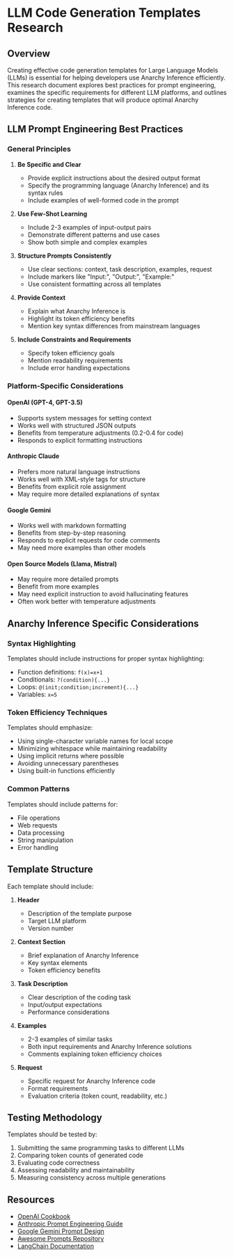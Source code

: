 # LLM Code Generation Templates Research

## Overview

Creating effective code generation templates for Large Language Models (LLMs) is essential for helping developers use Anarchy Inference efficiently. This research document explores best practices for prompt engineering, examines the specific requirements for different LLM platforms, and outlines strategies for creating templates that will produce optimal Anarchy Inference code.

## LLM Prompt Engineering Best Practices

### General Principles

1. **Be Specific and Clear**
   - Provide explicit instructions about the desired output format
   - Specify the programming language (Anarchy Inference) and its syntax rules
   - Include examples of well-formed code in the prompt

2. **Use Few-Shot Learning**
   - Include 2-3 examples of input-output pairs
   - Demonstrate different patterns and use cases
   - Show both simple and complex examples

3. **Structure Prompts Consistently**
   - Use clear sections: context, task description, examples, request
   - Include markers like "Input:", "Output:", "Example:"
   - Use consistent formatting across all templates

4. **Provide Context**
   - Explain what Anarchy Inference is
   - Highlight its token efficiency benefits
   - Mention key syntax differences from mainstream languages

5. **Include Constraints and Requirements**
   - Specify token efficiency goals
   - Mention readability requirements
   - Include error handling expectations

### Platform-Specific Considerations

#### OpenAI (GPT-4, GPT-3.5)

- Supports system messages for setting context
- Works well with structured JSON outputs
- Benefits from temperature adjustments (0.2-0.4 for code)
- Responds to explicit formatting instructions

#### Anthropic Claude

- Prefers more natural language instructions
- Works well with XML-style tags for structure
- Benefits from explicit role assignment
- May require more detailed explanations of syntax

#### Google Gemini

- Works well with markdown formatting
- Benefits from step-by-step reasoning
- Responds to explicit requests for code comments
- May need more examples than other models

#### Open Source Models (Llama, Mistral)

- May require more detailed prompts
- Benefit from more examples
- May need explicit instruction to avoid hallucinating features
- Often work better with temperature adjustments

## Anarchy Inference Specific Considerations

### Syntax Highlighting

Templates should include instructions for proper syntax highlighting:
- Function definitions: `f(x)=x+1`
- Conditionals: `?(condition){...}`
- Loops: `@(init;condition;increment){...}`
- Variables: `x=5`

### Token Efficiency Techniques

Templates should emphasize:
- Using single-character variable names for local scope
- Minimizing whitespace while maintaining readability
- Using implicit returns where possible
- Avoiding unnecessary parentheses
- Using built-in functions efficiently

### Common Patterns

Templates should include patterns for:
- File operations
- Web requests
- Data processing
- String manipulation
- Error handling

## Template Structure

Each template should include:

1. **Header**
   - Description of the template purpose
   - Target LLM platform
   - Version number

2. **Context Section**
   - Brief explanation of Anarchy Inference
   - Key syntax elements
   - Token efficiency benefits

3. **Task Description**
   - Clear description of the coding task
   - Input/output expectations
   - Performance considerations

4. **Examples**
   - 2-3 examples of similar tasks
   - Both input requirements and Anarchy Inference solutions
   - Comments explaining token efficiency choices

5. **Request**
   - Specific request for Anarchy Inference code
   - Format requirements
   - Evaluation criteria (token count, readability, etc.)

## Testing Methodology

Templates should be tested by:

1. Submitting the same programming tasks to different LLMs
2. Comparing token counts of generated code
3. Evaluating code correctness
4. Assessing readability and maintainability
5. Measuring consistency across multiple generations

## Resources

- [OpenAI Cookbook](https://github.com/openai/openai-cookbook)
- [Anthropic Prompt Engineering Guide](https://docs.anthropic.com/claude/docs/introduction-to-prompt-design)
- [Google Gemini Prompt Design](https://ai.google.dev/docs/prompt_design)
- [Awesome Prompts Repository](https://github.com/f/awesome-chatgpt-prompts)
- [LangChain Documentation](https://python.langchain.com/docs/modules/model_io/prompts/)
